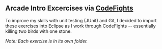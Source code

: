 Arcade Intro Excercises via [CodeFights](https://codefights.com/)
-----

To improve my skills with unit testing (JUnit) and Git, I decided to import these exercises into Eclipse as I work through CodeFights -- essentially killing two birds with one stone.

*Note: Each exercise is in its own folder.*
